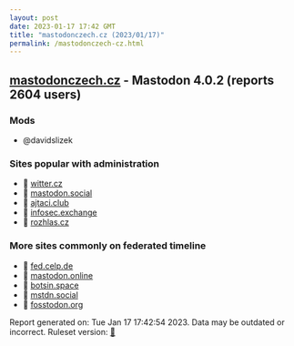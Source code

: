 ```yaml
---
layout: post
date: 2023-01-17 17:42 GMT
title: "mastodonczech.cz (2023/01/17)"
permalink: /mastodonczech-cz.html
---
```


## [mastodonczech.cz](https://mastodonczech.cz) - Mastodon 4.0.2 (reports 2604 users)

### Mods
 * @davidslizek

### Sites popular with administration

* 🐘 [witter.cz](/witter-cz.html)
* 🐘 [mastodon.social](/mastodon-social.html)
* 🐘 [ajtaci.club](/ajtaci-club.html)
* 🐘 [infosec.exchange](/infosec-exchange.html)
* 🐘 [rozhlas.cz](/rozhlas-cz.html)

### More sites commonly on federated timeline

* 🐘 [fed.celp.de](/fed-celp-de.html)
* 🐘 [mastodon.online](/mastodon-online.html)
* 🐘 [botsin.space](/botsin-space.html)
* 🐘 [mstdn.social](/mstdn-social.html)
* 🐘 [fosstodon.org](/fosstodon-org.html)

Report generated on: Tue Jan 17 17:42:54 2023. Data may be outdated or incorrect.
Ruleset version: [🧁](/version-cupcake)

